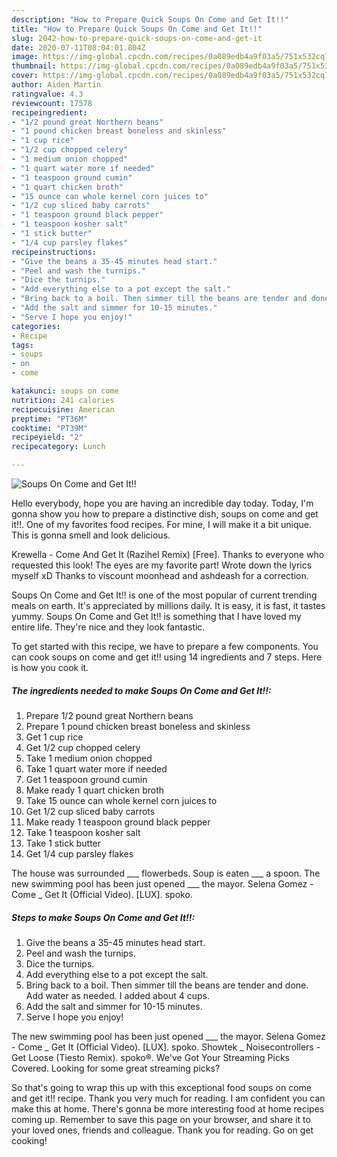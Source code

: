 ```yaml
---
description: "How to Prepare Quick Soups On Come and Get It!!"
title: "How to Prepare Quick Soups On Come and Get It!!"
slug: 2042-how-to-prepare-quick-soups-on-come-and-get-it
date: 2020-07-11T08:04:01.804Z
image: https://img-global.cpcdn.com/recipes/0a089edb4a9f03a5/751x532cq70/soups-on-come-and-get-it-recipe-main-photo.jpg
thumbnail: https://img-global.cpcdn.com/recipes/0a089edb4a9f03a5/751x532cq70/soups-on-come-and-get-it-recipe-main-photo.jpg
cover: https://img-global.cpcdn.com/recipes/0a089edb4a9f03a5/751x532cq70/soups-on-come-and-get-it-recipe-main-photo.jpg
author: Aiden Martin
ratingvalue: 4.3
reviewcount: 17578
recipeingredient:
- "1/2 pound great Northern beans"
- "1 pound chicken breast boneless and skinless"
- "1 cup rice"
- "1/2 cup chopped celery"
- "1 medium onion chopped"
- "1 quart water more if needed"
- "1 teaspoon ground cumin"
- "1 quart chicken broth"
- "15 ounce can whole kernel corn juices to"
- "1/2 cup sliced baby carrots"
- "1 teaspoon ground black pepper"
- "1 teaspoon kosher salt"
- "1 stick butter"
- "1/4 cup parsley flakes"
recipeinstructions:
- "Give the beans a 35-45 minutes head start."
- "Peel and wash the turnips."
- "Dice the turnips."
- "Add everything else to a pot except the salt."
- "Bring back to a boil. Then simmer till the beans are tender and done. Add water as needed. I added about 4 cups."
- "Add the salt and simmer for 10-15 minutes."
- "Serve I hope you enjoy!"
categories:
- Recipe
tags:
- soups
- on
- come

katakunci: soups on come 
nutrition: 241 calories
recipecuisine: American
preptime: "PT36M"
cooktime: "PT39M"
recipeyield: "2"
recipecategory: Lunch

---
```



![Soups On Come and Get It!!](https://img-global.cpcdn.com/recipes/0a089edb4a9f03a5/751x532cq70/soups-on-come-and-get-it-recipe-main-photo.jpg)

Hello everybody, hope you are having an incredible day today. Today, I'm gonna show you how to prepare a distinctive dish, soups on come and get it!!. One of my favorites food recipes. For mine, I will make it a bit unique. This is gonna smell and look delicious.

Krewella - Come And Get It (Razihel Remix) [Free]. Thanks to everyone who requested this look! The eyes are my favorite part! Wrote down the lyrics myself xD Thanks to viscount moonhead and ashdeash for a correction.

Soups On Come and Get It!! is one of the most popular of current trending meals on earth. It's appreciated by millions daily. It is easy, it is fast, it tastes yummy. Soups On Come and Get It!! is something that I have loved my entire life. They're nice and they look fantastic.


To get started with this recipe, we have to prepare a few components. You can cook soups on come and get it!! using 14 ingredients and 7 steps. Here is how you cook it.

<!--inarticleads1-->

##### The ingredients needed to make Soups On Come and Get It!!:

1. Prepare 1/2 pound great Northern beans
1. Prepare 1 pound chicken breast boneless and skinless
1. Get 1 cup rice
1. Get 1/2 cup chopped celery
1. Take 1 medium onion chopped
1. Take 1 quart water more if needed
1. Get 1 teaspoon ground cumin
1. Make ready 1 quart chicken broth
1. Take 15 ounce can whole kernel corn juices to
1. Get 1/2 cup sliced baby carrots
1. Make ready 1 teaspoon ground black pepper
1. Take 1 teaspoon kosher salt
1. Take 1 stick butter
1. Get 1/4 cup parsley flakes


The house was surrounded ___ flowerbeds. Soup is eaten ___ a spoon. The new swimming pool has been just opened ___ the mayor. Selena Gomez - Come _ Get It (Official Video). [LUX]. spoko. 

<!--inarticleads2-->

##### Steps to make Soups On Come and Get It!!:

1. Give the beans a 35-45 minutes head start.
1. Peel and wash the turnips.
1. Dice the turnips.
1. Add everything else to a pot except the salt.
1. Bring back to a boil. Then simmer till the beans are tender and done. Add water as needed. I added about 4 cups.
1. Add the salt and simmer for 10-15 minutes.
1. Serve I hope you enjoy!


The new swimming pool has been just opened ___ the mayor. Selena Gomez - Come _ Get It (Official Video). [LUX]. spoko. Showtek _ Noisecontrollers - Get Loose (Tiesto Remix). spoko®. We&#39;ve Got Your Streaming Picks Covered. Looking for some great streaming picks? 

So that's going to wrap this up with this exceptional food soups on come and get it!! recipe. Thank you very much for reading. I am confident you can make this at home. There's gonna be more interesting food at home recipes coming up. Remember to save this page on your browser, and share it to your loved ones, friends and colleague. Thank you for reading. Go on get cooking!
